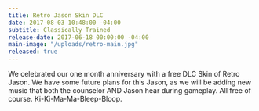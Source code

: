 ```yaml
---
title: Retro Jason Skin DLC
date: 2017-08-03 10:48:00 -04:00
subtitle: Classically Trained
release-date: 2017-06-18 00:00:00 -04:00
main-image: "/uploads/retro-main.jpg"
released: true
---
```


We celebrated our one month anniversary with a free DLC Skin of Retro Jason. We have some future plans for this Jason, as we will be adding new music that both the counselor AND Jason hear during gameplay. All free of course. Ki-Ki-Ma-Ma-Bleep-Bloop.   